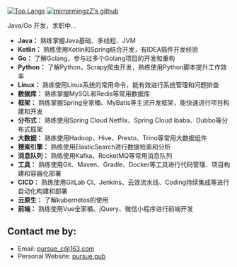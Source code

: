 <!--
**pursue-wind/pursue-wind** is a ✨ _special_ ✨ repository because its `README.md` (this file) appears on your GitHub profile.

Here are some ideas to get you started:

- 🔭 I’m currently working on ...
- 🌱 I’m currently learning ...
- 👯 I’m looking to collaborate on ...
- 🤔 I’m looking for help with ...
- 💬 Ask me about ...
- 📫 How to reach me: ...
- 😄 Pronouns: ...
- ⚡ Fun fact: ...
-->
[![Top Langs](https://github-readme-stats.vercel.app/api/top-langs/?username=pursue-wind&layout=compact&hide=HTML)](https://pursue.pub)
[![mirrormingzZ's github](https://github-readme-stats.vercel.app/api?username=pursue-wind&hide=contribs,prs&count_private=true&show_icons=true)](https://pursue.pub)

Java/Go 开发，求职中...

- **Java：** 熟练掌握Java基础、多线程、JVM
- **Kotlin：** 熟练使用Kotlin和Spring结合开发，有IDEA插件开发经验
- **Go：** 了解Golang，参与过多个Golang项目的开发和重构
- **Python：** 了解Python，Scrapy爬虫开发，熟练使用Python脚本提升工作效率
- **Linux：** 熟练使用Linux系统的常用命令，能有效进行系统管理和问题排查
- **数据库：** 熟练掌握MySQL和Redis等常用数据库
- **框架：** 熟练掌握Spring全家桶、MyBatis等主流开发框架，能快速进行项目构建和开发
- **分布式：** 熟练使用Spring Cloud Netflix、Spring Cloud ibaba、Dubbo等分布式框架
- **大数据：** 熟练使用Hadoop、Hive、Presto、Trino等常用大数据组件
- **搜索引擎：** 熟练使用ElasticSearch进行数据检索和分析
- **消息队列：** 熟练使用Kafka、RocketMQ等常用消息队列
- **工具：** 熟练使用Git、Maven、Gradle、Docker等工具进行代码管理、项目构建和容器化部署
- **CICD：** 熟练使用GitLab CI、Jenkins、云效流水线、Coding持续集成等进行自动化构建和部署
- **云原生：** 了解kubernetes的使用
- **前端：** 熟练使用Vue全家桶、jQuery、微信小程序进行前端开发
 
## Contact me by:
- Email: [pursue_c@163.com](mailto:pursue_c@163.com)
- Personal Website: [pursue.pub](https://doc.pursue.pub)
